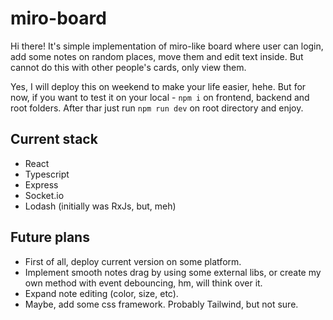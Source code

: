 # miro-board
Hi there!
It's simple implementation of miro-like board where user can login, add some notes on random places, move them and edit text inside. But cannot do this with other people's cards, only view them.

Yes, I will deploy this on weekend to make your life easier, hehe.
But for now, if you want to test it on your local - `npm i` on frontend, backend and root folders. After thar just run `npm run dev` on root directory and enjoy.

## Current stack
- React
- Typescript
- Express
- Socket.io
- Lodash (initially was RxJs, but, meh)

## Future plans
- First of all, deploy current version on some platform.
- Implement smooth notes drag by using some external libs, or create my own method with event debouncing, hm, will think over it.
- Expand note editing (color, size, etc).
- Maybe, add some css framework. Probably Tailwind, but not sure.
